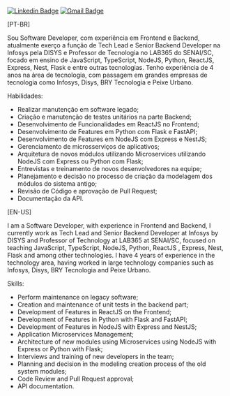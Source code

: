 [![Linkedin Badge](https://img.shields.io/static/v1?label=&message=Pedro%20Henrique%20B.%20da%20Silva&color=blue&logo=Linkedin&logoColor=white&link=https://www.linkedin.com/in/pedro-h-b-da-silva/)](https://www.linkedin.com/in/pedro-h-b-da-silva/) 
[![Gmail Badge](https://img.shields.io/static/v1?label=&message=contato@pedrohbs.com&color=red&logo=Gmail&logoColor=white&link=mailto:contato@pedrohbs.com)](mailto:contato@pedrohbs.com)

[PT-BR]

Sou Software Developer, com experiência em Frontend e Backend, atualmente exerço a função de Tech Lead e Senior Backend Developer na Infosys pela DISYS e Professor de Tecnologia no LAB365 do SENAI/SC, focado em ensino de JavaScript, TypeScript, NodeJS, Python, ReactJS, Express, Nest, Flask e entre outras tecnologias. Tenho experiência de 4 anos na área de tecnologia, com passagem em grandes empresas de tecnologia como Infosys, Disys, BRY Tecnologia e Peixe Urbano. 

Habilidades:

- Realizar manutenção em software legado;
- Criação e manutenção de testes unitários na parte Backend;
- Desenvolvimento de Funcionalidades em ReactJS no Frontend;
- Desenvolvimento de Features em Python com Flask e FastAPI;
- Desenvolvimento de Features em NodeJS com Express e NestJS;
- Gerenciamento de microsserviços de aplicativos;
- Arquitetura de novos módulos utilizando Microservices utilizando NodeJS com Express ou Python com Flask;
- Entrevistas e treinamento de novos desenvolvedores na equipe;
- Planejamento e decisão no processo de criação da modelagem dos módulos do sistema antigo;
- Revisão de Código e aprovação de Pull Request;
- Documentação da API.

[EN-US]

I am a Software Developer, with experience in Frontend and Backend, I currently work as Tech Lead and Senior Backend Developer at Infosys by DISYS and Professor of Technology at LAB365 at SENAI/SC, focused on teaching JavaScript, TypeScript, NodeJS, Python, ReactJS , Express, Nest, Flask and among other technologies. I have 4 years of experience in the technology area, having worked in large technology companies such as Infosys, Disys, BRY Tecnologia and Peixe Urbano.

Skills:

- Perform maintenance on legacy software;
- Creation and maintenance of unit tests in the backend part;
- Development of Features in ReactJS on the Frontend;
- Development of Features in Python with Flask and FastAPI;
- Development of Features in NodeJS with Express and NestJS;
- Application Microservices Management;
- Architecture of new modules using Microservices using NodeJS with Express or Python with Flask;
- Interviews and training of new developers in the team;
- Planning and decision in the modeling creation process of the old system modules;
- Code Review and Pull Request approval;
- API documentation.
